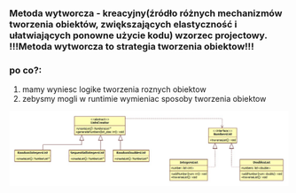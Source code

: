 ### Metoda wytworcza - kreacyjny(źródło różnych mechanizmów tworzenia obiektów, zwiększających elastyczność i ułatwiających ponowne użycie kodu) wzorzec projectowy. !!!Metoda wytworcza to strategia tworzenia obiektow!!!

### **po co?:**
1. mamy wyniesc logike tworzenia roznych obiektow
2. zebysmy mogli w runtimie wymieniac sposoby tworzenia obiektow

![factory_method_uml](factoryMethod.jpg)